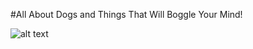 #All About Dogs and Things That Will Boggle Your Mind!


![alt text](https://c1.staticflickr.com/5/4112/5170590074_714d36db83_b.jpg "Logo Title Text 1")
